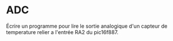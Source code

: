 # ADC
Écrire un programme pour lire le sortie analogique d'un capteur de temperature relier a l'entrée RA2 du pic16f887.
